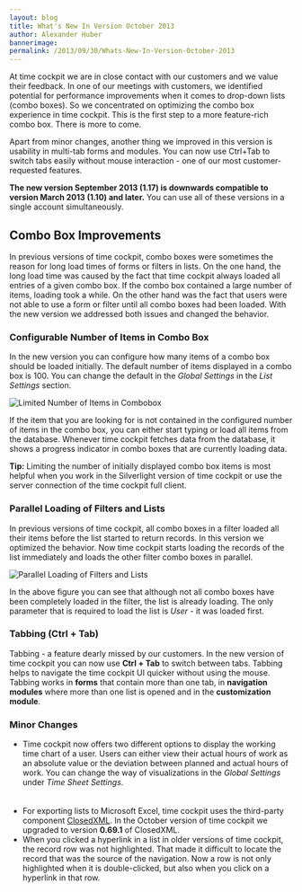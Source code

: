 ```yaml
---
layout: blog
title: What's New In Version October 2013
author: Alexander Huber
bannerimage: 
permalink: /2013/09/30/Whats-New-In-Version-October-2013
---
```


<p xmlns="http://www.w3.org/1999/xhtml">At time cockpit we are in close contact with our customers and we value their feedback. In one of our meetings with customers, we identified potential for performance improvements when it comes to drop-down lists (combo boxes). So we concentrated on optimizing the combo box experience in time cockpit. This is the first step to a more feature-rich combo box. There is more to come.</p><p xmlns="http://www.w3.org/1999/xhtml">Apart from minor changes, another thing we improved in this version is usability in multi-tab forms and modules. You can now use Ctrl+Tab to switch tabs easily without mouse interaction - one of our most customer-requested features.</p><p xmlns="http://www.w3.org/1999/xhtml">
  <strong>The new version September 2013 (1.17) is downwards compatible to version March 2013 (1.10) and later.</strong> You can use all of these versions in a single account simultaneously.</p><h2 xmlns="http://www.w3.org/1999/xhtml">Combo Box Improvements</h2><p xmlns="http://www.w3.org/1999/xhtml">In previous versions of time cockpit, combo boxes were sometimes the reason for long load times of forms or filters in lists. On the one hand, the long load time was caused by the fact that time cockpit always loaded all entries of a given combo box. If the combo box contained a large number of items, loading took a while. On the other hand was the fact that users were not able to use a form or filter until all combo boxes had been loaded. With the new version we addressed both issues and changed the behavior.</p><h3 xmlns="http://www.w3.org/1999/xhtml">Configurable Number of Items in Combo Box</h3><p xmlns="http://www.w3.org/1999/xhtml">In the new version you can configure how many items of a combo box should be loaded initially. The default number of items displayed in a combo box is 100. You can change the default in the <em>Global Settings</em> in the <em>List Settings</em> section.</p><p xmlns="http://www.w3.org/1999/xhtml">
  <img src="{{site.baseurl}}/images/blog/2013/09/configure-number-list-items/Time Sheet_2013-09-30_10-20-47.png" alt="Limited Number of Items in Combobox" title="Limited Number of Items in Combobox" />
</p><p xmlns="http://www.w3.org/1999/xhtml">If the item that you are looking for is not contained in the configured number of items in the combo box, you can either start typing or load all items from the database. Whenever time cockpit fetches data from the database, it shows a progress indicator in combo boxes that are currently loading data.</p><p xmlns="http://www.w3.org/1999/xhtml">
  <strong>Tip:</strong> <span>Limiting the number of initially displayed combo box items is most helpful when you work in the Silverlight version of time cockpit or use the server connection of the time cockpit full client.</span></p><h3 xmlns="http://www.w3.org/1999/xhtml">Parallel Loading of Filters and Lists</h3><p xmlns="http://www.w3.org/1999/xhtml">In previous versions of time cockpit, all combo boxes in a filter loaded all their items before the list started to return records. In this version we optimized the behavior. Now time cockpit starts loading the records of the list immediately and loads the other filter combo boxes in parallel.</p><p xmlns="http://www.w3.org/1999/xhtml">
  <img src="{{site.baseurl}}/images/blog/2013/09/CTemp2013-09-30_1314.png" alt="Parallel Loading of Filters and Lists" title="Parallel Loading of Filters and Lists" />
</p><p xmlns="http://www.w3.org/1999/xhtml">In the above figure you can see that although not all combo boxes have been completely loaded in the filter, the list is already loading. The only parameter that is required to load the list is <em>User</em> - it was loaded first.</p><h3 xmlns="http://www.w3.org/1999/xhtml">Tabbing (Ctrl + Tab)</h3><p xmlns="http://www.w3.org/1999/xhtml">Tabbing - a feature dearly missed by our customers. In the new version of time cockpit you can now use <strong>Ctrl + Tab</strong> to switch between tabs. Tabbing helps to navigate the time cockpit UI quicker without using the mouse. Tabbing works in <strong>forms</strong> that contain more than one tab, in <strong>navigation modules</strong> where more than one list is opened and in the <strong>customization module</strong>.</p><h3 xmlns="http://www.w3.org/1999/xhtml">Minor Changes</h3><ul xmlns="http://www.w3.org/1999/xhtml">
  <li>Time cockpit now offers two different options to display the working time chart of a user. Users can either view their actual hours of work as an absolute value or the deviation between planned and actual hours of work. You can change the way of visualizations in the <em>Global Settings</em> under <em>Time Sheet Settings</em>.
<br /><br /><f:function name="Composite.Media.ImageGallery.Slimbox2" xmlns:f="http://www.composite.net/ns/function/1.0"><f:param name="MediaFolder" value="MediaArchive:687d757e-0323-40e1-b27f-e879ecd1ce22" xmlns:f="http://www.composite.net/ns/function/1.0" /><f:param name="ThumbnailMaxWidth" value="100" xmlns:f="http://www.composite.net/ns/function/1.0" /><f:param name="ThumbnailMaxHeight" value="100" xmlns:f="http://www.composite.net/ns/function/1.0" /></f:function><br /></li>
  <li>For exporting lists to Microsoft Excel, time cockpit uses the third-party component <a href="http://closedxml.codeplex.com/" title="ClosedXML" target="_blank">ClosedXML</a>. In the October version of time cockpit we upgraded to version <strong>0.69.1</strong> of ClosedXML.</li>
  <li>When you clicked a hyperlink in a list in older versions of time cockpit, the record row was not highlighted. That made it difficult to locate the record that was the source of the navigation. Now a row is not only highlighted when it is double-clicked, but also when you click on a hyperlink in that row.</li>
</ul>